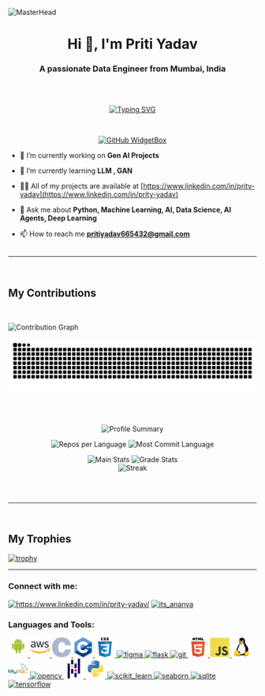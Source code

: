 ![MasterHead](https://miro.medium.com/v2/resize:fit:1400/1*wJt3v7Gs46uticTUj4y9zg.gif)

<h1 align="center">Hi 👋, I'm Priti Yadav</h1>
<h3 align="center">A passionate Data Engineer from <strong>Mumbai, India </strong></h3> 

<br><br>




<div align="center">
  
[![Typing SVG](https://readme-typing-svg.herokuapp.com?font=Capriola&size=32&pause=1500&color=00C2FF&center=true&vCenter=true&width=500&lines=Generative+AI+Developer;AI+%26+ML+Explorer;Data+Science+Enthusiast;Always+Learning)](https://linktr.ee/pritiyadavofficial) 
</div>

<br>
<div align="center">
  
[![GitHub WidgetBox](https://github-widgetbox.vercel.app/api/profile?username=pritiyadavofficial&data=followers,repositories,stars,commits&theme=nautilus)](https://linktr.ee/pritiyadavofficial)
</div>

- 🔭 I’m currently working on **Gen AI Projects**

- 🌱 I’m currently learning **LLM , GAN**

- 👨‍💻 All of my projects are available at [https://www.linkedin.com/in/prity-yadav](https://www.linkedin.com/in/prity-yadav)

- 💬 Ask me about **Python, Machine Learning, AI, Data Science, AI Agents, Deep Learning**

- 📫 How to reach me **pritiyadav665432@gmail.com**
<br><br>
---
<br>

## My Contributions

<br>

![Contribution Graph](https://github-readme-activity-graph.vercel.app/graph?username=PratyushPuri&theme=react-dark&hide_border=true&area=true&custom_title=My%20Contribution%20Graph)
<br>

<div align="center">

<picture>
<source media="(prefers-color-scheme: dark)" srcset="https://raw.githubusercontent.com/pritiyadavofficial/pritiyadavofficial/output/github-snake-dark.svg" />
<img alt="GitHub contribution grid snake animation" src="https://raw.githubusercontent.com/pritiyadavofficial/pritiyadavofficial/output/github-snake.svg" />
</picture>

<br><br>

![Profile Summary](https://github-profile-summary-cards.vercel.app/api/cards/profile-details?username=pritiyadavofficial&theme=github_dark)<br>

![Repos per Language](https://github-profile-summary-cards.vercel.app/api/cards/repos-per-language?username=pritiyadavofficial&theme=github_dark)
![Most Commit Language](https://github-profile-summary-cards.vercel.app/api/cards/most-commit-language?username=pritiyadavofficial&theme=github_dark)<br>

![Main Stats](https://github-profile-summary-cards.vercel.app/api/cards/stats?username=pritiyadavofficial&theme=github_dark)
![Grade Stats](https://github-readme-stats.vercel.app/api?username=pritiyadavofficial&show_icons=true&bg_color=0d1117&text_color=ffffff&icon_color=79ff97&title_color=79ff97&border_color=30363d&border_radius=10)
<br>
![Streak](https://github-readme-streak-stats.herokuapp.com/?user=pritiyadavofficial&theme=neon-dark&border=00ff00&stroke=00ff00&ring=00ff00&fire=ff0080&currStreakLabel=00ff00)
</div>
<br><br>

---
<br>

## My Trophies


[![trophy](https://github-profile-trophy.vercel.app/?username=pritiyadavofficial&theme=onedark)](https://linktr.ee/pritiyadavofficial)
<br>

---

<h3 align="left">Connect with me:</h3>
<p align="left">
<a href="https://linkedin.com/in/https://www.linkedin.com/in/prity-yadav/" target="blank"><img align="center" src="https://raw.githubusercontent.com/rahuldkjain/github-profile-readme-generator/master/src/images/icons/Social/linked-in-alt.svg" alt="https://www.linkedin.com/in/prity-yadav/" height="30" width="40" /></a>
<a href="https://instagram.com/its_ananya" target="blank"><img align="center" src="https://raw.githubusercontent.com/rahuldkjain/github-profile-readme-generator/master/src/images/icons/Social/instagram.svg" alt="its_ananya" height="30" width="40" /></a>
</p>

<h3 align="left">Languages and Tools:</h3>
<p align="left"> <a href="https://developer.android.com" target="_blank" rel="noreferrer"> <img src="https://raw.githubusercontent.com/devicons/devicon/master/icons/android/android-original-wordmark.svg" alt="android" width="40" height="40"/> </a> <a href="https://aws.amazon.com" target="_blank" rel="noreferrer"> <img src="https://raw.githubusercontent.com/devicons/devicon/master/icons/amazonwebservices/amazonwebservices-original-wordmark.svg" alt="aws" width="40" height="40"/> </a> <a href="https://www.cprogramming.com/" target="_blank" rel="noreferrer"> <img src="https://raw.githubusercontent.com/devicons/devicon/master/icons/c/c-original.svg" alt="c" width="40" height="40"/> </a> <a href="https://www.w3schools.com/cpp/" target="_blank" rel="noreferrer"> <img src="https://raw.githubusercontent.com/devicons/devicon/master/icons/cplusplus/cplusplus-original.svg" alt="cplusplus" width="40" height="40"/> </a> <a href="https://www.w3schools.com/css/" target="_blank" rel="noreferrer"> <img src="https://raw.githubusercontent.com/devicons/devicon/master/icons/css3/css3-original-wordmark.svg" alt="css3" width="40" height="40"/> </a> <a href="https://www.figma.com/" target="_blank" rel="noreferrer"> <img src="https://www.vectorlogo.zone/logos/figma/figma-icon.svg" alt="figma" width="40" height="40"/> </a> <a href="https://flask.palletsprojects.com/" target="_blank" rel="noreferrer"> <img src="https://www.vectorlogo.zone/logos/pocoo_flask/pocoo_flask-icon.svg" alt="flask" width="40" height="40"/> </a> <a href="https://git-scm.com/" target="_blank" rel="noreferrer"> <img src="https://www.vectorlogo.zone/logos/git-scm/git-scm-icon.svg" alt="git" width="40" height="40"/> </a> <a href="https://www.w3.org/html/" target="_blank" rel="noreferrer"> <img src="https://raw.githubusercontent.com/devicons/devicon/master/icons/html5/html5-original-wordmark.svg" alt="html5" width="40" height="40"/> </a> <a href="https://developer.mozilla.org/en-US/docs/Web/JavaScript" target="_blank" rel="noreferrer"> <img src="https://raw.githubusercontent.com/devicons/devicon/master/icons/javascript/javascript-original.svg" alt="javascript" width="40" height="40"/> </a> <a href="https://www.linux.org/" target="_blank" rel="noreferrer"> <img src="https://raw.githubusercontent.com/devicons/devicon/master/icons/linux/linux-original.svg" alt="linux" width="40" height="40"/> </a> <a href="https://www.mysql.com/" target="_blank" rel="noreferrer"> <img src="https://raw.githubusercontent.com/devicons/devicon/master/icons/mysql/mysql-original-wordmark.svg" alt="mysql" width="40" height="40"/> </a> <a href="https://opencv.org/" target="_blank" rel="noreferrer"> <img src="https://www.vectorlogo.zone/logos/opencv/opencv-icon.svg" alt="opencv" width="40" height="40"/> </a> <a href="https://pandas.pydata.org/" target="_blank" rel="noreferrer"> <img src="https://raw.githubusercontent.com/devicons/devicon/2ae2a900d2f041da66e950e4d48052658d850630/icons/pandas/pandas-original.svg" alt="pandas" width="40" height="40"/> </a> <a href="https://www.python.org" target="_blank" rel="noreferrer"> <img src="https://raw.githubusercontent.com/devicons/devicon/master/icons/python/python-original.svg" alt="python" width="40" height="40"/> </a> <a href="https://scikit-learn.org/" target="_blank" rel="noreferrer"> <img src="https://upload.wikimedia.org/wikipedia/commons/0/05/Scikit_learn_logo_small.svg" alt="scikit_learn" width="40" height="40"/> </a> <a href="https://seaborn.pydata.org/" target="_blank" rel="noreferrer"> <img src="https://seaborn.pydata.org/_images/logo-mark-lightbg.svg" alt="seaborn" width="40" height="40"/> </a> <a href="https://www.sqlite.org/" target="_blank" rel="noreferrer"> <img src="https://www.vectorlogo.zone/logos/sqlite/sqlite-icon.svg" alt="sqlite" width="40" height="40"/> </a> <a href="https://www.tensorflow.org" target="_blank" rel="noreferrer"> <img src="https://www.vectorlogo.zone/logos/tensorflow/tensorflow-icon.svg" alt="tensorflow" width="40" height="40"/> </a> </p>
